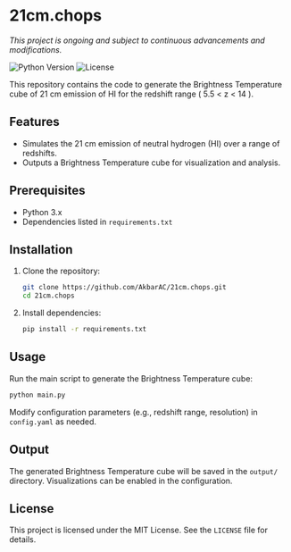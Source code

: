 
# 21cm.chops

*This project is ongoing and subject to continuous advancements and modifications.*

![Python Version](https://img.shields.io/badge/python-3.8%2B-blue.svg) ![License](https://img.shields.io/badge/license-MIT-blue.svg)  

This repository contains the code to generate the Brightness Temperature cube of 21 cm emission of HI for the redshift range \( 5.5 < z < 14 \).

## Features

- Simulates the 21 cm emission of neutral hydrogen (HI) over a range of redshifts.
- Outputs a Brightness Temperature cube for visualization and analysis.

## Prerequisites

- Python 3.x
- Dependencies listed in `requirements.txt`

## Installation

1. Clone the repository:
   ```bash
   git clone https://github.com/AkbarAC/21cm.chops.git
   cd 21cm.chops
   ```
2. Install dependencies:
   ```bash
   pip install -r requirements.txt
   ```

## Usage

Run the main script to generate the Brightness Temperature cube:
```bash
python main.py
```

Modify configuration parameters (e.g., redshift range, resolution) in `config.yaml` as needed.

## Output

The generated Brightness Temperature cube will be saved in the `output/` directory. Visualizations can be enabled in the configuration.

## License

This project is licensed under the MIT License. See the `LICENSE` file for details.

